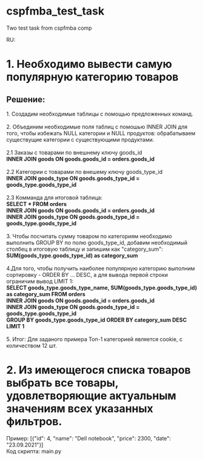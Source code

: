 # cspfmba_test_task
Two test task from cspfmba comp

RU:
<h1>
  1.	Необходимо вывести самую популярную категорию товаров
</h1>
<h2>Решение:</h2>
<div>
1. Создадим необходимые таблицы с помощью предложенных команд.
</div>
</br>
<div>
2. Объединим необходимые поля таблиц с помошью INNER JOIN для того, чтобы избежать NULL категории и NULL продуктов: обрабатываем существущие категории с существующими продуктами.
</div>
</br>
<div>
2.1 Заказы с товарами по внешнему ключу goods_id<br />
  <b>INNER JOIN goods ON goods.goods_id = orders.goods_id</b>
</div>
</br>
<div>
2.2 Категории с товарами по внешему ключу goods_type_id<br />
  <b>INNER JOIN goods_type ON goods.goods_type_id = goods_type.goods_type_id</b>
</div>
</br>
<div>
2.3 Комманда для итоговой таблица:<br />
  <b>SELECT *  FROM orders <br />
  INNER JOIN goods ON goods.goods_id = orders.goods_id <br />
  INNER JOIN goods_type ON goods.goods_type_id = goods_type.goods_type_id <br /></b>
</div>
</br>
<div>
3. Чтобы посчитать сумму товаром по категориям необходимо выполнить GROUP BY по полю goods_type_id, добавим необходимый столбец в итоговую таблицу и запишим как "category_sum":<br />
   <b>SUM(goods_type.goods_type_id) as category_sum</b>
</div>
</br>
<div>
4.Для того, чтобы получить наиболее популярную категорию выполним сортировку - ORDER BY ... DESC, а для вывода первой строки ограничим вывод LIMIT 1:
<br />
 <b>
  SELECT goods_type.goods_type_name, SUM(goods_type.goods_type_id) as category_sum FROM orders <br />
  INNER JOIN goods ON goods.goods_id = orders.goods_id <br />
  INNER JOIN goods_type ON goods.goods_type_id = goods_type.goods_type_id <br />
  GROUP BY goods_type.goods_type_id ORDER BY category_sum DESC LIMIT 1
  </b>
</div>
</br>
<div>
5. Итог: Для заданого примера Топ-1 категорией является cookie, с количеством 12 шт.
<h1>2. Из имеющегося списка товаров выбрать все товары, удовлетворяющие актуальным значениям всех указанных фильтров.</h1>
</div>
Пример: [{"id": 4, "name": "Dell notebook", "price": 2300, "date": "23.09.2021"}]<br />
Код скрипта: main.py
